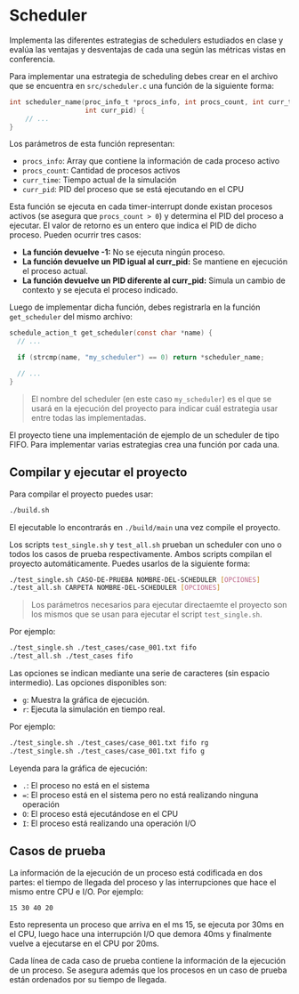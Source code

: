 # Scheduler

Implementa las diferentes estrategias de schedulers estudiados en clase y
evalúa las ventajas y desventajas de cada una según las métricas vistas en
conferencia.

Para implementar una estrategia de scheduling debes crear en el archivo que se
encuentra en `src/scheduler.c` una función de la siguiente forma:

```c
int scheduler_name(proc_info_t *procs_info, int procs_count, int curr_time,
                   int curr_pid) {
    // ...
}
```

Los parámetros de esta función representan:

- `procs_info`: Array que contiene la información de cada proceso activo
- `procs_count`: Cantidad de procesos activos
- `curr_time`: Tiempo actual de la simulación
- `curr_pid`: PID del proceso que se está ejecutando en el CPU

Esta función se ejecuta en cada timer-interrupt donde existan procesos activos
(se asegura que `procs_count > 0`) y determina el PID del proceso a ejecutar.
El valor de retorno es un entero que indica el PID de dicho proceso. Pueden
ocurrir tres casos:

- **La función devuelve -1:** No se ejecuta ningún proceso.
- **La función devuelve un PID igual al curr_pid:** Se mantiene en ejecución el
  proceso actual.
- **La función devuelve un PID diferente al curr_pid:** Simula un cambio de
  contexto y se ejecuta el proceso indicado.

Luego de implementar dicha función, debes registrarla en la función
`get_scheduler` del mismo archivo:

```c
schedule_action_t get_scheduler(const char *name) {
  // ...

  if (strcmp(name, "my_scheduler") == 0) return *scheduler_name;

  // ...
}
```

> El nombre del scheduler (en este caso `my_scheduler`) es el que se usará en
> la ejecución del proyecto para indicar cuál estrategia usar entre todas las
> implementadas.

El proyecto tiene una implementación de ejemplo de un scheduler de tipo FIFO.
Para implementar varias estrategias crea una función por cada una.

## Compilar y ejecutar el proyecto

Para compilar el proyecto puedes usar:

```bash
./build.sh
```

El ejecutable lo encontrarás en `./build/main` una vez compile el proyecto.

Los scripts `test_single.sh` y `test_all.sh` prueban un scheduler con uno o
todos los casos de prueba respectivamente. Ambos scripts compilan el proyecto
automáticamente. Puedes usarlos de la siguiente forma:

```bash
./test_single.sh CASO-DE-PRUEBA NOMBRE-DEL-SCHEDULER [OPCIONES]
./test_all.sh CARPETA NOMBRE-DEL-SCHEDULER [OPCIONES]
```

> Los parámetros necesarios para ejecutar directaemte el proyecto son los
> mismos que se usan para ejecutar el script `test_single.sh`.

Por ejemplo:

```bash
./test_single.sh ./test_cases/case_001.txt fifo
./test_all.sh ./test_cases fifo
```

Las opciones se indican mediante una serie de caracteres (sin espacio
intermedio). Las opciones disponibles son:

- `g`: Muestra la gráfica de ejecución.
- `r`: Ejecuta la simulación en tiempo real.

Por ejemplo:

```bash
./test_single.sh ./test_cases/case_001.txt fifo rg
./test_single.sh ./test_cases/case_001.txt fifo g
```

Leyenda para la gráfica de ejecución:

- `.`: El proceso no está en el sistema
- `=`: El proceso está en el sistema pero no está realizando ninguna operación
- `O`: El proceso está ejecutándose en el CPU
- `I`: El proceso está realizando una operación I/O

## Casos de prueba

La información de la ejecución de un proceso está codificada en dos partes: el
tiempo de llegada del proceso y las interrupciones que hace el mismo entre CPU
e I/O. Por ejemplo:

```
15 30 40 20
```

Esto representa un proceso que arriva en el ms 15, se ejecuta por 30ms en el
CPU, luego hace una interrupción I/O que demora 40ms y finalmente vuelve a
ejecutarse en el CPU por 20ms.

Cada línea de cada caso de prueba contiene la información de la ejecución de un
proceso. Se asegura además que los procesos en un caso de prueba están
ordenados por su tiempo de llegada.

